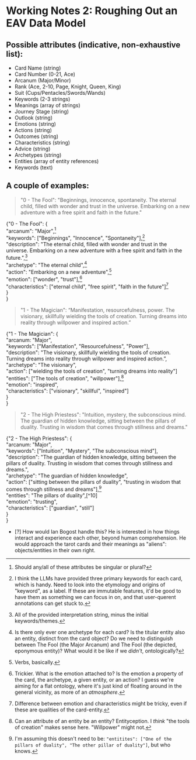 # Working Notes 2: Roughing Out an EAV Data Model

## Possible attributes (indicative, non-exhaustive list):

- Card Name (string)
- Card Number (0-21, Ace)
- Arcanum (Major/Minor)
- Rank (Ace, 2-10, Page, Knight, Queen, King)
- Suit (Cups/Pentacles/Swords/Wands)
- Keywords (2-3 strings)
- Meanings (array of strings)
- Journey Stage (string)
- Outlook (string)
- Emotions (string)
- Actions (string)
- Outcomes (string)
- Characteristics (string)
- Advice (string)
- Archetypes (string)
- Entities (array of entity references)
- Keywords (text)

## A couple of examples:

> "0 - The Fool": "Beginnings, innocence, spontaneity. The eternal child, filled with wonder and trust in the universe. Embarking on a new adventure with a free spirit and faith in the future."

{"0 - The Fool": {  
    "arcanum": "Major",[^1]  
    "keywords": ["Beginnings", "Innocence", "Spontaneity"],[^2]  
    "description": "The eternal child, filled with wonder and trust in the universe. Embarking on a new adventure with a free spirit and faith in the future.",[^3]  
    "archetype": "The eternal child",[^4]  
    "action": "Embarking on a new adventure",[^5]  
    "emotion": ["wonder", "trust"],[^6]  
    "characteristics": ["eternal child", "free spirit", "faith in the future"][^7]  
    }  
}  

> "1 - The Magician": “Manifestation, resourcefulness, power. The visionary, skillfully wielding the tools of creation. Turning dreams into reality through willpower and inspired action.”

{"1 - The Magician": {  
        "arcanum: "Major",  
        "keywords": ["Manifestation", "Resourcefulness", "Power"],  
        "description": "The visionary, skillfully wielding the tools of creation. Turning dreams into reality through willpower and inspired action.”,  
        "archetype": "The visionary",  
        "action": ["wielding the tools of creation", "turning dreams into reality"]  
        "entities": ["The tools of creation", "willpower"],[^8]  
        "emotion": "inspired",  
        "characteristics": ["visionary", "skillful", "inspired"]  
    }  
}  

> "2 - The High Priestess": "Intuition, mystery, the subconscious mind. The guardian of hidden knowledge, sitting between the pillars of duality. Trusting in wisdom that comes through stillness and dreams."

{"2 - The High Priestess": {  
        "arcanum: "Major",  
        "keywords": ["Intuition", "Mystery", "The subconscious mind"],  
        "description": "The guardian of hidden knowledge, sitting between the pillars of duality. Trusting in wisdom that comes through stillness and dreams.",  
        "archetype": "The guardian of hidden knowledge",  
        "action": ["sitting between the pillars of duality", "trusting in wisdom that comes through stillness and dreams"],[^9]  
        "entities": "The pillars of duality",[^10]  
        "emotion": "trusting",  
        "characteristics": ["guardian", "still"]  
    }  
}  

- [?] How would Ian Bogost handle this? He is interested in how things interact and experience each other, beyond human comprehension. He would approach the tarot cards and their meanings as "aliens": objects/entities in their own right.

[^1]: Should any/all of these attributes be singular or plural?
[^2]: I think the LLMs have provided three primary keywords for each card, which is handy. Need to look into the etymology and origins of "keyword", as a label. If these are immutable features, it'd be good to have them as something we can focus in on, and that user-querent annotations can get stuck to.
[^3]: All of the provided interpretation string, minus the initial keywords/themes.
[^4]: Is there only ever one archetype for each card? Is the titular entity also an entity, distinct from the card object? Do we need to distinguish between The Fool (the Major Arcanum) and The Fool (the depicted, eponymous entity)? What would it be like if we _didn't_, ontologically?
[^5]: Verbs, basically.
[^6]: Trickier. What is the emotion attached to? Is the emotion a property of the card, the archetype, a given entity, or an action? I guess we're aiming for a flat ontology, where it's just kind of floating around in the general vicinity, as more of an _atmosphere_.
[^7]: Difference between emotion and characteristics might be tricky, even if these are qualities of the card-entity.
[^8]: Can an attribute of an entity be an entity? Entityception. I _think_ "the tools of creation" makes sense here. "Willpower" might not.
[^9]: I'm assuming this doesn't need to be: `"entitites": ["One of the pillars of duality", "The other pillar of duality"]`, but who knows.